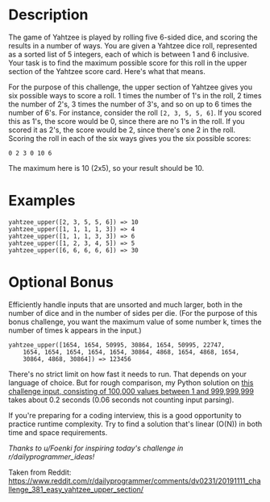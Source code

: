# Description

The game of Yahtzee is played by rolling five 6-sided dice, and scoring the results in a number of ways. You are given a Yahtzee dice roll, represented as a sorted list of 5 integers, each of which is between 1 and 6 inclusive. Your task is to find the maximum possible score for this roll in the upper section of the Yahtzee score card. Here's what that means.

For the purpose of this challenge, the upper section of Yahtzee gives you six possible ways to score a roll. 1 times the number of 1's in the roll, 2 times the number of 2's, 3 times the number of 3's, and so on up to 6 times the number of 6's. For instance, consider the roll `[2, 3, 5, 5, 6]`. If you scored this as 1's, the score would be 0, since there are no 1's in the roll. If you scored it as 2's, the score would be 2, since there's one 2 in the roll. Scoring the roll in each of the six ways gives you the six possible scores:

    0 2 3 0 10 6

The maximum here is 10 (2x5), so your result should be 10.

# Examples

    yahtzee_upper([2, 3, 5, 5, 6]) => 10
    yahtzee_upper([1, 1, 1, 1, 3]) => 4
    yahtzee_upper([1, 1, 1, 3, 3]) => 6
    yahtzee_upper([1, 2, 3, 4, 5]) => 5
    yahtzee_upper([6, 6, 6, 6, 6]) => 30

# Optional Bonus

Efficiently handle inputs that are unsorted and much larger, both in the number of dice and in the number of sides per die. (For the purpose of this bonus challenge, you want the maximum value of some number k, times the number of times k appears in the input.)

    yahtzee_upper([1654, 1654, 50995, 30864, 1654, 50995, 22747,
        1654, 1654, 1654, 1654, 1654, 30864, 4868, 1654, 4868, 1654,
        30864, 4868, 30864]) => 123456

There's no strict limit on how fast it needs to run. That depends on your language of choice. But for rough comparison, my Python solution on [this challenge input, consisting of 100,000 values between 1 and 999,999,999](https://gist.githubusercontent.com/cosmologicon/beadf49c9fe50a5c2a07ab8d68093bd0/raw/fb5af1a744faf79d64e2a3bb10973e642dc6f7b0/yahtzee-upper-1.txt) takes about 0.2 seconds (0.06 seconds not counting input parsing).

If you're preparing for a coding interview, this is a good opportunity to practice runtime complexity. Try to find a solution that's linear (O(N)) in both time and space requirements.

*Thanks to u/Foenki for inspiring today's challenge in r/dailyprogrammer_ideas!*

Taken from Reddit: https://www.reddit.com/r/dailyprogrammer/comments/dv0231/20191111_challenge_381_easy_yahtzee_upper_section/